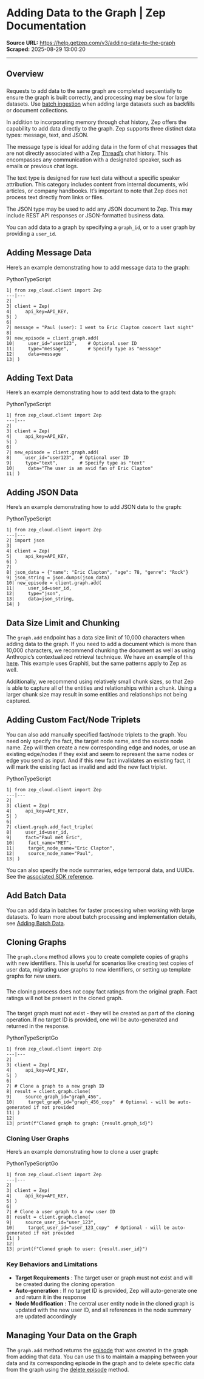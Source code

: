 # Adding Data to the Graph | Zep Documentation

**Source URL:** https://help.getzep.com/v3/adding-data-to-the-graph  
**Scraped:** 2025-08-29 13:00:20

---

## Overview

##### 

Requests to add data to the same graph are completed sequentially to ensure the graph is built correctly, and processing may be slow for large datasets. Use [batch ingestion](/v3/adding-data-to-the-graph#add-batch-data) when adding large datasets such as backfills or document collections.

In addition to incorporating memory through chat history, Zep offers the capability to add data directly to the graph. Zep supports three distinct data types: message, text, and JSON.

The message type is ideal for adding data in the form of chat messages that are not directly associated with a Zep [Thread’s](/v3/threads) chat history. This encompasses any communication with a designated speaker, such as emails or previous chat logs.

The text type is designed for raw text data without a specific speaker attribution. This category includes content from internal documents, wiki articles, or company handbooks. It’s important to note that Zep does not process text directly from links or files.

The JSON type may be used to add any JSON document to Zep. This may include REST API responses or JSON-formatted business data.

You can add data to a graph by specifying a `graph_id`, or to a user graph by providing a `user_id`.

## Adding Message Data

Here’s an example demonstrating how to add message data to the graph:

PythonTypeScript
    
    
    1| from zep_cloud.client import Zep  
    ---|---  
    2|   
    3| client = Zep(  
    4|     api_key=API_KEY,  
    5| )  
    6|   
    7| message = "Paul (user): I went to Eric Clapton concert last night"  
    8|   
    9| new_episode = client.graph.add(  
    10|     user_id="user123",    # Optional user ID  
    11|     type="message",       # Specify type as "message"  
    12|     data=message  
    13| )  
  
## Adding Text Data

Here’s an example demonstrating how to add text data to the graph:

PythonTypeScript
    
    
    1| from zep_cloud.client import Zep  
    ---|---  
    2|   
    3| client = Zep(  
    4|     api_key=API_KEY,  
    5| )  
    6|   
    7| new_episode = client.graph.add(  
    8|     user_id="user123",  # Optional user ID  
    9|     type="text",        # Specify type as "text"   
    10|     data="The user is an avid fan of Eric Clapton"  
    11| )  
  
## Adding JSON Data

Here’s an example demonstrating how to add JSON data to the graph:

PythonTypeScript
    
    
    1| from zep_cloud.client import Zep  
    ---|---  
    2| import json  
    3|   
    4| client = Zep(  
    5|     api_key=API_KEY,  
    6| )  
    7|   
    8| json_data = {"name": "Eric Clapton", "age": 78, "genre": "Rock"}  
    9| json_string = json.dumps(json_data)  
    10| new_episode = client.graph.add(  
    11|     user_id=user_id,  
    12|     type="json",  
    13|     data=json_string,  
    14| )  
  
## Data Size Limit and Chunking

The `graph.add` endpoint has a data size limit of 10,000 characters when adding data to the graph. If you need to add a document which is more than 10,000 characters, we recommend chunking the document as well as using Anthropic’s contextualized retrieval technique. We have an example of this [here](https://blog.getzep.com/building-a-russian-election-interference-knowledge-graph/#:~:text=Chunking%20articles%20into%20multiple%20Episodes%20improved%20our%20results%20compared%20to%20treating%20each%20article%20as%20a%20single%20Episode.%20This%20approach%20generated%20more%20detailed%20knowledge%20graphs%20with%20richer%20node%20and%20edge%20extraction%2C%20while%20single%2DEpisode%20processing%20produced%20only%20high%2Dlevel%2C%20sparse%20graphs.). This example uses Graphiti, but the same patterns apply to Zep as well.

Additionally, we recommend using relatively small chunk sizes, so that Zep is able to capture all of the entities and relationships within a chunk. Using a larger chunk size may result in some entities and relationships not being captured.

## Adding Custom Fact/Node Triplets

You can also add manually specified fact/node triplets to the graph. You need only specify the fact, the target node name, and the source node name. Zep will then create a new corresponding edge and nodes, or use an existing edge/nodes if they exist and seem to represent the same nodes or edge you send as input. And if this new fact invalidates an existing fact, it will mark the existing fact as invalid and add the new fact triplet.

PythonTypeScript
    
    
    1| from zep_cloud.client import Zep  
    ---|---  
    2|   
    3| client = Zep(  
    4|     api_key=API_KEY,  
    5| )  
    6|   
    7| client.graph.add_fact_triple(  
    8|     user_id=user_id,  
    9|     fact="Paul met Eric",  
    10|     fact_name="MET",  
    11|     target_node_name="Eric Clapton",  
    12|     source_node_name="Paul",  
    13| )  
  
You can also specify the node summaries, edge temporal data, and UUIDs. See the [associated SDK reference](/v3/sdk-reference/graph/add-fact-triple).

## Add Batch Data

You can add data in batches for faster processing when working with large datasets. To learn more about batch processing and implementation details, see [Adding Batch Data](/v3/adding-batch-data).

## Cloning Graphs

The `graph.clone` method allows you to create complete copies of graphs with new identifiers. This is useful for scenarios like creating test copies of user data, migrating user graphs to new identifiers, or setting up template graphs for new users.

##### 

The cloning process does not copy fact ratings from the original graph. Fact ratings will not be present in the cloned graph.

##### 

The target graph must not exist - they will be created as part of the cloning operation. If no target ID is provided, one will be auto-generated and returned in the response.

PythonTypeScriptGo
    
    
    1| from zep_cloud.client import Zep  
    ---|---  
    2|   
    3| client = Zep(  
    4|     api_key=API_KEY,  
    5| )  
    6|   
    7| # Clone a graph to a new graph ID  
    8| result = client.graph.clone(  
    9|     source_graph_id="graph_456",  
    10|     target_graph_id="graph_456_copy"  # Optional - will be auto-generated if not provided  
    11| )  
    12|   
    13| print(f"Cloned graph to graph: {result.graph_id}")  
  
### Cloning User Graphs

Here’s an example demonstrating how to clone a user graph:

PythonTypeScriptGo
    
    
    1| from zep_cloud.client import Zep  
    ---|---  
    2|   
    3| client = Zep(  
    4|     api_key=API_KEY,  
    5| )  
    6|   
    7| # Clone a user graph to a new user ID  
    8| result = client.graph.clone(  
    9|     source_user_id="user_123",  
    10|     target_user_id="user_123_copy"  # Optional - will be auto-generated if not provided  
    11| )  
    12|   
    13| print(f"Cloned graph to user: {result.user_id}")  
  
### Key Behaviors and Limitations

  * **Target Requirements** : The target user or graph must not exist and will be created during the cloning operation
  * **Auto-generation** : If no target ID is provided, Zep will auto-generate one and return it in the response
  * **Node Modification** : The central user entity node in the cloned graph is updated with the new user ID, and all references in the node summary are updated accordingly

## Managing Your Data on the Graph

The `graph.add` method returns the [episode](/graphiti/graphiti/adding-episodes) that was created in the graph from adding that data. You can use this to maintain a mapping between your data and its corresponding episode in the graph and to delete specific data from the graph using the [delete episode](/v3/deleting-data-from-the-graph#delete-an-episode) method.
